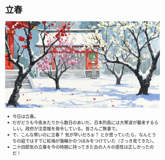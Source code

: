 # 立春
![立春の光景](img/plum_trees.jpg)
 - 今日は立春。
- だがどうも今夜あたりから数日のあいだ、日本列島には大寒波が襲来するらしい。政府が注意報を発令している。皆さんご無事で。
- で、こんな寒いのに立春？ 気が早いだろぉ？ とか思っていたら、なんとうちの庭ではすでに紅梅が幾輪かのつぼみをつけていた（さっき見てきた）。
- 二十四節気の立春を今の時期に持ってきた古の人々の感性は正しかったのだ！
